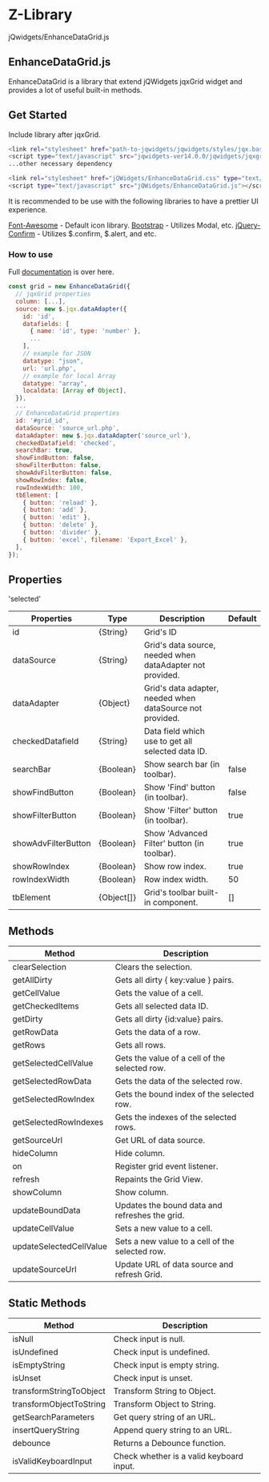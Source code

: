 # Z-Library
jQwidgets/EnhanceDataGrid.js

## EnhanceDataGrid.js

EnhanceDataGrid is a library that extend jQWidgets jqxGrid widget and provides a lot of useful built-in methods.

## Get Started

Include library after jqxGrid.

```sh
<link rel="stylesheet" href="path-to-jqwidgets/jqwidgets/styles/jqx.base.css" type="text/css" />
<script type="text/javascript" src="jqwidgets-ver14.0.0/jqwidgets/jqxgrid.js"></script>
...other necessary dependency

<link rel="stylesheet" href="jQWidgets/EnhanceDataGrid.css" type="text/css" />
<script type="text/javascript" src="jQWidgets/EnhanceDataGrid.js"></script>
```

It is recommended to be use with the following libraries to have a prettier UI experience.

[Font-Awesome](https://fontawesome.com/) - Default icon library.
[Bootstrap](https://getbootstrap.com/) - Utilizes Modal, etc.
[jQuery-Confirm](https://craftpip.github.io/jquery-confirm/) - Utilizes $.confirm, $.alert, and etc.

### How to use

Full [documentation](https://coming-soon.com) is over here.

```javascript
const grid = new EnhanceDataGrid({
  // jqxGrid properties
  column: [...],
  source: new $.jqx.dataAdapter({
    id: 'id',
    datafields: [
      { name: 'id', type: 'number' },
      ...
    ],
    // example for JSON
    datatype: "json",
    url: 'url.php',
    // example for local Array
    datatype: "array",
    localdata: [Array of Object],
  }),
  ...
  // EnhanceDataGrid properties
  id: '#grid_id',
  dataSource: 'source_url.php',
  dataAdapter: new $.jqx.dataAdapter('source_url'),
  checkedDatafield: 'checked',
  searchBar: true,
  showFindButton: false,
  showFilterButton: false,
  showAdvFilterButton: false,
  showRowIndex: false,
  rowIndexWidth: 100,
  tbElement: [
    { button: 'reload' },
    { button: 'add' },
    { button: 'edit' },
    { button: 'delete' },
    { button: 'divider' },
    { button: 'excel', filename: 'Export_Excel' },
  ],
});
```

## Properties

<table>
  <thead>
    <tr>
      <th>Properties</th>
      <th>Type</th>
      <th>Description</th>
      <th>Default</th>
    </tr>
  </thead>
  <tbody>
    <tr>
      <td>id</td>
      <td>{String}</td>
      <td>Grid's ID</td>
      <td></td>
    </tr>
    <tr>
      <td>dataSource</td>
      <td>{String}</td>
      <td>Grid's data source, needed when dataAdapter not provided.</td>
      <td></td>
    </tr>
    <tr>
      <td>dataAdapter</td>
      <td>{Object}</td>
      <td>Grid's data adapter, needed when dataSource not provided.</td>
      <td></td>
    </tr>
    <tr>
      <td>checkedDatafield</td>
      <td>{String}</td>
      <td>Data field which use to get all selected data ID.</td>
      'selected'
      <td></td>
    </tr>
    <tr>
      <td>searchBar</td>
      <td>{Boolean}</td>
      <td>Show search bar (in toolbar).</td>
      <td>false</td>
    </tr>
    <tr>
      <td>showFindButton</td>
      <td>{Boolean}</td>
      <td>Show 'Find' button (in toolbar).</td>
      <td>false</td>
    </tr>
    <tr>
      <td>showFilterButton</td>
      <td>{Boolean}</td>
      <td>Show 'Filter' button (in toolbar).</td>
      <td>true</td>
    </tr>
    <tr>
      <td>showAdvFilterButton</td>
      <td>{Boolean}</td>
      <td>Show 'Advanced Filter' button (in toolbar).</td>
      <td>true</td>
    </tr>
    <tr>
      <td>showRowIndex</td>
      <td>{Boolean}</td>
      <td>Show row index.</td>
      <td>true</td>
    </tr>
    <tr>
      <td>rowIndexWidth</td>
      <td>{Boolean}</td>
      <td>Row index width.</td>
      <td>50</td>
    </tr>
    <tr>
      <td>tbElement</td>
      <td>{Object[]}</td>
      <td>Grid's toolbar built-in component.</td>
      <td>[]</td>
    </tr>
  </tbody>
</table>

## Methods

<table>
  <thead>
    <tr>
      <th>Method</th>
      <th>Description</th>
    </tr>
  </thead>
  <tbody>
    <tr>
      <td>clearSelection</td>
      <td>Clears the selection.</td>
    </tr>
    <tr>
      <td>getAllDirty</td>
      <td>Gets all dirty { key:value } pairs.</td>
    </tr>
    <tr>
      <td>getCellValue</td>
      <td>Gets the value of a cell.</td>
    </tr>
    <tr>
      <td>getCheckedItems</td>
      <td>Gets all selected data ID.</td>
    </tr>
    <tr>
      <td>getDirty</td>
      <td>Gets all dirty {id:value} pairs.</td>
    </tr>
    <tr>
      <td>getRowData</td>
      <td>Gets the data of a row.</td>
    </tr>
    <tr>
      <td>getRows</td>
      <td>Gets all rows.</td>
    </tr>
    <tr>
      <td>getSelectedCellValue</td>
      <td>Gets the value of a cell of the selected row.</td>
    </tr>
    <tr>
      <td>getSelectedRowData</td>
      <td>Gets the data of the selected row.</td>
    </tr>
    <tr>
      <td>getSelectedRowIndex</td>
      <td>Gets the bound index of the selected row.</td>
    </tr>
    <tr>
      <td>getSelectedRowIndexes</td>
      <td>Gets the indexes of the selected rows.</td>
    </tr>
    <tr>
      <td>getSourceUrl</td>
      <td>Get URL of data source.</td>
    </tr>
    <tr>
      <td>hideColumn</td>
      <td>Hide column.</td>
    </tr>
    <tr>
      <td>on</td>
      <td>Register grid event listener.</td>
    </tr>
    <tr>
      <td>refresh</td>
      <td>Repaints the Grid View.</td>
    </tr>
    <tr>
      <td>showColumn</td>
      <td>Show column.</td>
    </tr>
    <tr>
      <td>updateBoundData</td>
      <td>Updates the bound data and refreshes the grid.</td>
    </tr>
    <tr>
      <td>updateCellValue</td>
      <td>Sets a new value to a cell.</td>
    </tr>
    <tr>
      <td>updateSelectedCellValue</td>
      <td>Sets a new value to a cell of the selected row.</td>
    </tr>
    <tr>
      <td>updateSourceUrl</td>
      <td>Update URL of data source and refresh Grid.</td>
    </tr>
  </tbody>
</table>

## Static Methods

<table>
  <thead>
    <tr>
      <th>Method</th>
      <th>Description</th>
    </tr>
  </thead>
  <tbody>
    <tr>
      <td>isNull</td>
      <td>Check input is null.</td>
    </tr>
    <tr>
      <td>isUndefined</td>
      <td>Check input is undefined.</td>
    </tr>
    <tr>
      <td>isEmptyString</td>
      <td>Check input is empty string.</td>
    </tr>
    <tr>
      <td>isUnset</td>
      <td>Check input is unset.</td>
    </tr>
    <tr>
      <td>transformStringToObject</td>
      <td>Transform String to Object.</td>
    </tr>
    <tr>
      <td>transformObjectToString</td>
      <td>Transform Object to String.</td>
    </tr>
    <tr>
      <td>getSearchParameters</td>
      <td>Get query string of an URL.</td>
    </tr>
    <tr>
      <td>insertQueryString</td>
      <td>Append query string to an URL.</td>
    </tr>
    <tr>
      <td>debounce</td>
      <td>Returns a Debounce function.</td>
    </tr>
    <tr>
      <td>isValidKeyboardInput</td>
      <td>Check whether is a valid keyboard input.</td>
    </tr>
  </tbody>
</table>